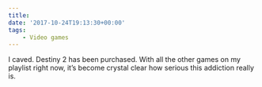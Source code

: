 ```yaml
---
title:
date: '2017-10-24T19:13:30+00:00'
tags:
    - Video games
---
```


I caved. Destiny 2 has been purchased. With all the other games on my playlist right now, it’s become crystal clear how serious this addiction really is.
